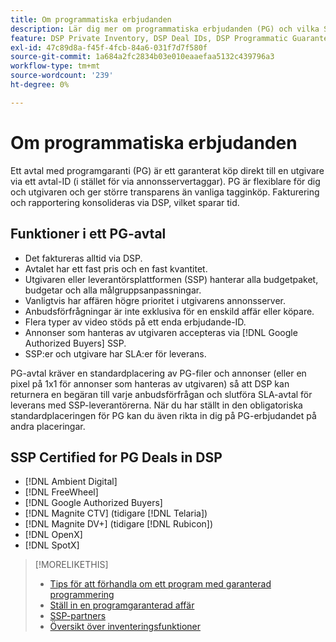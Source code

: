 ```yaml
---
title: Om programmatiska erbjudanden
description: Lär dig mer om programmatiska erbjudanden (PG) och vilka SSP:er som är certifierade att erbjuda dem.
feature: DSP Private Inventory, DSP Deal IDs, DSP Programmatic Guaranteed Deals
exl-id: 47c89d8a-f45f-4fcb-84a6-031f7d7f580f
source-git-commit: 1a684a2fc2834b03e010eaaefaa5132c439796a3
workflow-type: tm+mt
source-wordcount: '239'
ht-degree: 0%

---
```


# Om programmatiska erbjudanden

Ett avtal med programgaranti (PG) är ett garanterat köp direkt till en utgivare via ett avtal-ID (i stället för via annonsservertaggar). PG är flexiblare för dig och utgivaren och ger större transparens än vanliga tagginköp. Fakturering och rapportering konsolideras via DSP, vilket sparar tid.

## Funktioner i ett PG-avtal

* Det faktureras alltid via DSP.
* Avtalet har ett fast pris och en fast kvantitet.
* Utgivaren eller leverantörsplattformen (SSP) hanterar alla budgetpaket, budgetar och alla målgruppsanpassningar.
* Vanligtvis har affären högre prioritet i utgivarens annonsserver.
* Anbudsförfrågningar är inte exklusiva för en enskild affär eller köpare.
* Flera typer av video stöds på ett enda erbjudande-ID.
* Annonser som hanteras av utgivaren accepteras via [!DNL Google Authorized Buyers] SSP.
* SSP:er och utgivare har SLA:er för leverans.

PG-avtal kräver en standardplacering av PG-filer och annonser (eller en pixel på 1x1 för annonser som hanteras av utgivaren) så att DSP kan returnera en begäran till varje anbudsförfrågan och slutföra SLA-avtal för leverans med SSP-leverantörerna. När du har ställt in den obligatoriska standardplaceringen för PG kan du även rikta in dig på PG-erbjudandet på andra placeringar.

## SSP Certified for PG Deals in DSP

* [!DNL Ambient Digital]
* [!DNL FreeWheel]
* [!DNL Google Authorized Buyers]
* [!DNL Magnite CTV] (tidigare [!DNL Telaria])
* [!DNL Magnite DV+] (tidigare [!DNL Rubicon])
* [!DNL OpenX]
* [!DNL SpotX]

>[!MORELIKETHIS]
>
>* [Tips för att förhandla om ett program med garanterad programmering](/help/dsp/inventory/programmatic-guaranteed-tips.md)
>* [Ställ in en programgaranterad affär](programmatic-guaranteed-set-up.md)
>* [SSP-partners](ssp-partners.md)
>* [Översikt över inventeringsfunktioner](inventory-overview.md)
